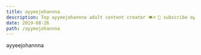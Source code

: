 ```yaml
---
title: ayyeejohannna
description: Top ayyeejohannna adult content creator 👁♐️ 👑 subscribe ayyeejohannna to my porn site below IG ayyeejohannna
date: 2019-08-26
path: /ayyeejohannna
---
```


ayyeejohannna